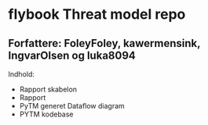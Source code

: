 # flybook Threat model repo

## Forfattere: FoleyFoley, kawermensink, IngvarOlsen og luka8094

Indhold:
- Rapport skabelon
- Rapport
- PyTM generet Dataflow diagram
- PYTM kodebase
